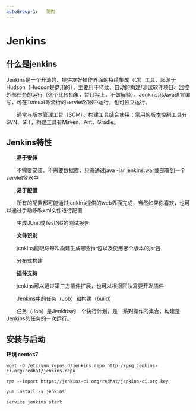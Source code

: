 ```yaml
---
autoGroup-1:   架构
---
```


# Jenkins

## 什么是jenkins

Jenkins是一个开源的、提供友好操作界面的持续集成（CI）工具，起源于Hudson（Hudson是商用的），主要用于持续、自动的构建/测试软件项目、监控外部任务的运行（这个比较抽象，暂且写上，不做解释）。Jenkins用Java语言编写，可在Tomcat等流行的servlet容器中运行，也可独立运行。

 　　通常与版本管理工具（SCM）、构建工具结合使用；常用的版本控制工具有SVN、GIT，构建工具有Maven、Ant、Gradle。

## Jenkins特性

 　　**易于安装**

 　　不需要安装、不需要数据库，只需通过java -jar jenkins.war或部署到一个servlet容器中

 　　**易于配置**

 　　所有的配置都可能通过jenkins提供的web界面完成，当然如果你喜欢，也可以通过手动修改xml文件进行配置

 　　生成JUnit或TestNG的测试报告

 　　**文件识别**

 　　jenkins能跟踪每次构建生成哪些jar包以及使用哪个版本的jar包

 　　分布式构建

 　　**插件支持**

 　　jenkins可以通过第三方插件扩展，也可以根据团队需要开发插件

 　　Jenkins中的任务（Job）和构建（build）

 　　任务（Job）是Jenkins的一个执行计划，是一系列操作的集合，构建是Jenkins的任务的一次运行。

## 安装与启动

**环境 centos7**

```shell
wget -O /etc/yum.repos.d/jenkins.repo http://pkg.jenkins-ci.org/redhat/jenkins.repo

rpm --import https://jenkins-ci.org/redhat/jenkins-ci.org.key

yum install -y jenkins

service jenkins start
```

